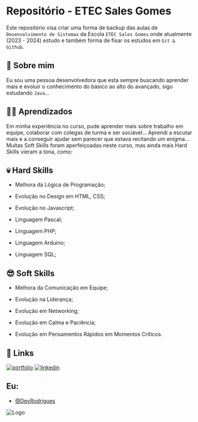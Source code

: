 
# Repositório - ETEC Sales Gomes

Este repositório visa criar uma forma de backup das aulas de `Desenvolvimento de Sistemas` da Escola `ETEC Sales Gomes` onde atualmente (2023 - 2024) estudo e também forma de fixar os estudos em `Git & Github`.



## 🚀 Sobre mim
Eu sou uma pessoa desenvolvedora que esta sempre buscando aprender mais e evoluir o conhecimento do básico ao alto do avançado, sigo estudando `Java`...

## 🧑‍💻 Aprendizados

Em minha experiência no curso, pude aprender mais sobre trabalho em equipe, colaborar com colegas de turma e ser sociável... Aprendi a escutar mais e a conseguir ajudar sem parecer que estava recitando um enigma...
Muitas Soft Skills foram aperfeiçoadas neste curso, mas ainda mais Hard Skills vieram a tona, como:


## 💀 Hard Skills

- Melhora da Lógica de Programação;

- Evolução no Design em HTML, CSS;

- Evolução no Javascript;

- Linguagem Pascal;

- Linguagem PHP;

- Linguagem Arduino;

- Linguagem SQL;

## 😎 Soft Skills

- Melhora da Comunicação em Equipe;

- Evolução na Liderança;

- Evolução em Networking;

- Evolução em Calma e Paciência;

- Evolução em Pensamentos Rápidos em Momentos Críticos.

## 🔗 Links
[![portfolio](https://img.shields.io/badge/my_portfolio-000?style=for-the-badge&logo=ko-fi&logoColor=white)](https://github.com/alanzink1/)
[![linkedin](https://img.shields.io/badge/linkedin-0A66C2?style=for-the-badge&logo=linkedin&logoColor=white)](https://www.linkedin.com/in/alanzink1/)

## Eu:

- [@DevRodrigues](https://www.github.com/alanzink1)


![Logo](https://lh3.googleusercontent.com/fife/ALs6j_FWaZEt0AqAaPyHpqLY_rv_ZzgmwHRNkRT8NhLf7kRCz0toOkdHMGt2FfvX8jMNWWHCKcFec_ZkinNGMwrz0ifbw433fqlciuyzSvtkzWcmQ09Tak7tZ5SrMPHl7ejKoaD7K0xP2x-JOD0KTtd3493W9m6DGnws7QRfr5FzMpL57k_oAna6I47lMCud4uQ4clg6mbrqUULgnSyT963p6hJ5TxK-5unWd_QUe9r45kpTNbXsFw3o39p2Vn3wxJIR9g6InPqglPDoT8x6pIKwbejfrHJi34CeE0g6nvhDkf_q73dKlHGhifZsiQ6Y2UWUm6YHQn8_-BRkGM2khYceWFbTMdzsEgOIwPNLkW9oqqSYHQDBLmNIChJD0WmQbcTnCDgobOgXemwFX13tpNSh-h4CipnUOX2IYl58dSm3Sp8-xirqIK7zQbcOBVK5NseQP91LZYTl9glXvBP5D6FBJNs1JNi8rsBazYsOi9iIWF1wtHVY2vRJUvImtxGdTiUS3IyDf9g8o39JjE1NiwO0AU6q8p6X4YFe9jUQj89W93aD2r9rrclZjizvxgcB6Cb1KM-CBtyDdYNZG5HM-ddD-ZMaqQpK33L_TJnSaJBvzwIsqBo0O4bqoCul0dkpIXaiu31-3LAExxtAZI36CWE4vp5jnMTxObJZ_QenAzZVWKvCDY7p7cbrEn1PHklyBbAu027UnO41MopJjOXyGlDMuILAQzCh9r9EQ2cocry3429c1FQLBZ-9kA7gw0RsHUwGGjJOVdAvtvCujj5BFb--SXBN_VD2UVPBMgDfHgDrUprMIWdGmnWgJ2x0lKplnPWi5j4EXX8wawtxuJp2SZm-uuUHKL21ME0JeCFn_Bzke_zBEdsvwDXbgdCzC2_AGeu1qLRvT1J_T9hcsMeQGrFBsA2ZRga0jeRSycZ4NoH5XGuGQHVTnnRNh6_hjXVZPC9qEFgk=w1600-h765)

